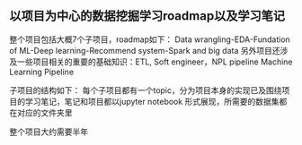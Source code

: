 ## 以项目为中心的数据挖掘学习roadmap以及学习笔记
整个项目包括大概7个子项目，roadmap如下：
Data wrangling-EDA-Fundation of ML-Deep learning-Recommend system-Spark and big data
另外项目还涉及一些项目相关的重要的基础知识：ETL, Soft engineer，NPL pipeline Machine Learning Pipeline

子项目的结构如下：
每个子项目都有一个topic，分为项目本身的实现已及围绕项目的学习笔记，笔记和项目都以jupyter notebook 形式展现，所需要的数据集都在对应的文件夹里

整个项目大约需要半年
